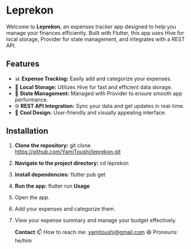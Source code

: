 # Leprekon

Welcome to **Leprekon**, an expenses tracker app designed to help you manage your finances efficiently. Built with Flutter, this app uses Hive for local storage, Provider for state management, and integrates with a REST API.

## Features

- 📊 **Expense Tracking:** Easily add and categorize your expenses.
- 💾 **Local Storage:** Utilizes Hive for fast and efficient data storage.
- 🔄 **State Management:** Managed with Provider to ensure smooth app performance.
- 🌐 **REST API Integration:** Sync your data and get updates in real-time.
- 🎨 **Cool Design:** User-friendly and visually appealing interface.


## Installation

1. **Clone the repository:**
   git clone https://github.com/YamiToushi/leprekon.git
2. **Navigate to the project directory:**
	cd leprekon
3. **Install dependencies:**
	flutter pub get
4. 	**Run the app:**
	flutter run
**Usage**
1. Open the app.
2. Add your expenses and categorize them.
3. View your expense summary and manage your budget effectively.

   **Contact**
📫 How to reach me: yamitoushi@gmail.com
😄 Pronouns: he/him
